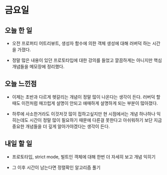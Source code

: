 # 금요일

## 오늘 한 일
- 오전 프로퍼티 어트리뷰트, 생성자 함수에 의한 객체 생성에 대해 러버덕 하는 시간을 가졌다.

- 정말 많은 내용이 있던 프로토타입에 대한 강의를 들었고 깔끔하게는 아니지만 핵심 개념들을 메모장에 정리했다.

## 오늘 느낀점
- 이제는 초반과 다르게 헷갈리는 개념이 정말 많이 나온다는 생각이 든다. 러버덕 할때도 이전처럼 매끄럽게 설명이 안되고 애매하게 설명하게 되는 부분이 많아졌다.

- 하루에 사소한거라도 이것저것 많이 접하고싶지만 현 시점에서는 개념 하나하나 익히는데도 시간이 정말 많이 필요하기 때문에 다른걸 못한다고 아쉬워하기 보단 지금 중요한 개념들을 더 깊게 알아가야겠다는 생각이 든다.

## 내일 할 일
- 프로토타입, strict mode, 빌트인 객체에 대해 한번 더 자세히 보고 개념 익히기

- 그 이후 시간이 남는다면 정렬확인 알고리즘 풀기